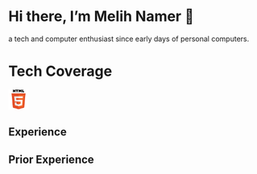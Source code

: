  # Hi there, I’m Melih Namer 👋
a tech and computer enthusiast since early days of personal computers.

# Tech Coverage
 <a href="https://www.w3.org/html/" target="blank">
 <img src="https://raw.githubusercontent.com/devicons/devicon/master/icons/html5/html5-original-wordmark.svg" alt="html5" width="40" height="40">
</a>

## Experience

## Prior Experience



